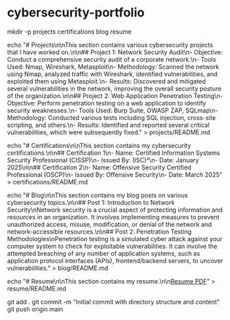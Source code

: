 # cybersecurity-portfolio
  mkdir -p projects certifications blog resume

echo "# Projects\n\nThis section contains various cybersecurity projects that I have worked on.\n\n## Project 1: Network Security Audit\n- Objective: Conduct a comprehensive security audit of a corporate network.\n- Tools Used: Nmap, Wireshark, Metasploit\n- Methodology: Scanned the network using Nmap, analyzed traffic with Wireshark, identified vulnerabilities, and exploited them using Metasploit.\n- Results: Discovered and mitigated several vulnerabilities in the network, improving the overall security posture of the organization.\n\n## Project 2: Web Application Penetration Testing\n- Objective: Perform penetration testing on a web application to identify security weaknesses.\n- Tools Used: Burp Suite, OWASP ZAP, SQLmap\n- Methodology: Conducted various tests including SQL injection, cross-site scripting, and others.\n- Results: Identified and reported several critical vulnerabilities, which were subsequently fixed." > projects/README.md

echo "# Certifications\n\nThis section contains my cybersecurity certifications.\n\n## Certification 1\n- Name: Certified Information Systems Security Professional (CISSP)\n- Issued By: (ISC)²\n- Date: January 2025\n\n## Certification 2\n- Name: Offensive Security Certified Professional (OSCP)\n- Issued By: Offensive Security\n- Date: March 2025" > certifications/README.md

echo "# Blog\n\nThis section contains my blog posts on various cybersecurity topics.\n\n## Post 1: Introduction to Network Security\nNetwork security is a crucial aspect of protecting information and resources in an organization. It involves implementing measures to prevent unauthorized access, misuse, modification, or denial of the network and network-accessible resources.\n\n## Post 2: Penetration Testing Methodologies\nPenetration testing is a simulated cyber attack against your computer system to check for exploitable vulnerabilities. It can involve the attempted breaching of any number of application systems, such as application protocol interfaces (APIs), frontend/backend servers, to uncover vulnerabilities." > blog/README.md

echo "# Resume\n\nThis section contains my resume.\n\n[Resume PDF](resume.pdf)" > resume/README.md

git add .
git commit -m "Initial commit with directory structure and content"
git push origin main
